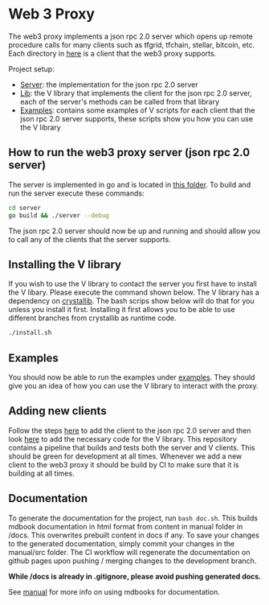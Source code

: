 # Web 3 Proxy

The web3 proxy implements a json rpc 2.0 server which opens up remote procedure calls for many clients such as tfgrid, tfchain, stellar, bitcoin, etc. Each directory in [here](server/pkg/) is a client that the web3 proxy supports.

Project setup:

- [Server](server/): the implementation for the json rpc 2.0 server
- [Lib](lib/): the V library that implements the client for the json rpc 2.0 server, each of the server's methods can be called from that library
- [Examples](examples): contains some examples of V scripts for each client that the json rpc 2.0 server supports, these scripts show you how you can use the V library

## How to run the web3 proxy server (json rpc 2.0 server)

The server is implemented in go and is located in [this folder](server/). To build and run the server execute these commands:

```sh
cd server
go build && ./server --debug
```

The json rpc 2.0 server should now be up and running and should allow you to call any of the clients that the server supports.

## Installing the V library

If you wish to use the V library to contact the server you first have to install the V libary. Please execute the command shown below. The V library has a dependency on [crystallib](https://github.com/freeflowuniverse/crystallib). The bash scrips show below will do that for you unless you install it first. Installing it first allows you to be able to use different branches from crystallib as runtime code.

```sh
./install.sh
```

## Examples

You should now be able to run the examples under [examples](examples/). They should give you an idea of how you can use the V library to interact with the proxy.

## Adding new clients

Follow the steps [here](server/) to add the client to the json rpc 2.0 server and then look [here](lib/) to add the necessary code for the V library. This repository contains a pipeline that builds and tests both the server and V clients. This should be green for development at all times. Whenever we add a new client to the web3 proxy it should be build by CI to make sure that it is building at all times.

## Documentation

To generate the documentation for the project, run `bash doc.sh`. This builds mdbook documentation in html format from content in manual folder in /docs. This overwrites prebuilt content in docs if any. To save your changes to the generated documentation, simply commit your changes in the manual/src folder. The CI workflow will regenerate the documentation on github pages upon pushing / merging changes to the development branch.

**While /docs is already in .gitignore, please avoid pushing generated docs.**

See [manual](/manual/readmd.md) for more info on using mdbooks for documentation.
